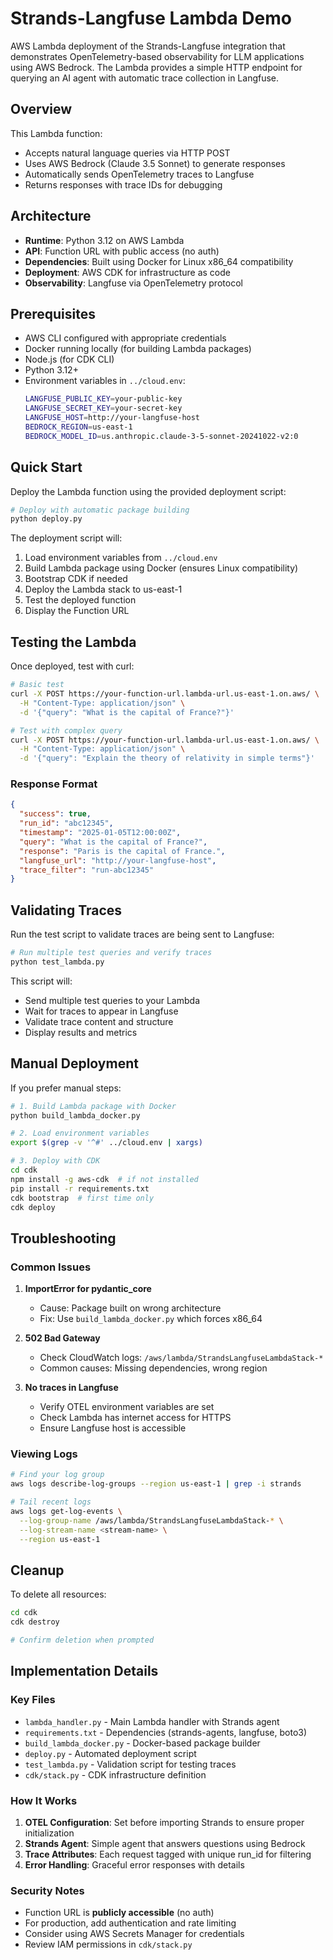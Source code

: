 # Strands-Langfuse Lambda Demo

AWS Lambda deployment of the Strands-Langfuse integration that demonstrates OpenTelemetry-based observability for LLM applications using AWS Bedrock. The Lambda provides a simple HTTP endpoint for querying an AI agent with automatic trace collection in Langfuse.

## Overview

This Lambda function:
- Accepts natural language queries via HTTP POST
- Uses AWS Bedrock (Claude 3.5 Sonnet) to generate responses
- Automatically sends OpenTelemetry traces to Langfuse
- Returns responses with trace IDs for debugging

## Architecture

- **Runtime**: Python 3.12 on AWS Lambda
- **API**: Function URL with public access (no auth)
- **Dependencies**: Built using Docker for Linux x86_64 compatibility
- **Deployment**: AWS CDK for infrastructure as code
- **Observability**: Langfuse via OpenTelemetry protocol

## Prerequisites

- AWS CLI configured with appropriate credentials
- Docker running locally (for building Lambda packages)
- Node.js (for CDK CLI)
- Python 3.12+
- Environment variables in `../cloud.env`:
  ```bash
  LANGFUSE_PUBLIC_KEY=your-public-key
  LANGFUSE_SECRET_KEY=your-secret-key
  LANGFUSE_HOST=http://your-langfuse-host
  BEDROCK_REGION=us-east-1
  BEDROCK_MODEL_ID=us.anthropic.claude-3-5-sonnet-20241022-v2:0
  ```

## Quick Start

Deploy the Lambda function using the provided deployment script:

```bash
# Deploy with automatic package building
python deploy.py
```

The deployment script will:
1. Load environment variables from `../cloud.env`
2. Build Lambda package using Docker (ensures Linux compatibility)
3. Bootstrap CDK if needed
4. Deploy the Lambda stack to us-east-1
5. Test the deployed function
6. Display the Function URL

## Testing the Lambda

Once deployed, test with curl:

```bash
# Basic test
curl -X POST https://your-function-url.lambda-url.us-east-1.on.aws/ \
  -H "Content-Type: application/json" \
  -d '{"query": "What is the capital of France?"}'

# Test with complex query
curl -X POST https://your-function-url.lambda-url.us-east-1.on.aws/ \
  -H "Content-Type: application/json" \
  -d '{"query": "Explain the theory of relativity in simple terms"}'
```

### Response Format

```json
{
  "success": true,
  "run_id": "abc12345",
  "timestamp": "2025-01-05T12:00:00Z",
  "query": "What is the capital of France?",
  "response": "Paris is the capital of France.",
  "langfuse_url": "http://your-langfuse-host",
  "trace_filter": "run-abc12345"
}
```

## Validating Traces

Run the test script to validate traces are being sent to Langfuse:

```bash
# Run multiple test queries and verify traces
python test_lambda.py
```

This script will:
- Send multiple test queries to your Lambda
- Wait for traces to appear in Langfuse
- Validate trace content and structure
- Display results and metrics

## Manual Deployment

If you prefer manual steps:

```bash
# 1. Build Lambda package with Docker
python build_lambda_docker.py

# 2. Load environment variables
export $(grep -v '^#' ../cloud.env | xargs)

# 3. Deploy with CDK
cd cdk
npm install -g aws-cdk  # if not installed
pip install -r requirements.txt
cdk bootstrap  # first time only
cdk deploy
```

## Troubleshooting

### Common Issues

1. **ImportError for pydantic_core**
   - Cause: Package built on wrong architecture
   - Fix: Use `build_lambda_docker.py` which forces x86_64

2. **502 Bad Gateway**
   - Check CloudWatch logs: `/aws/lambda/StrandsLangfuseLambdaStack-*`
   - Common causes: Missing dependencies, wrong region

3. **No traces in Langfuse**
   - Verify OTEL environment variables are set
   - Check Lambda has internet access for HTTPS
   - Ensure Langfuse host is accessible

### Viewing Logs

```bash
# Find your log group
aws logs describe-log-groups --region us-east-1 | grep -i strands

# Tail recent logs
aws logs get-log-events \
  --log-group-name /aws/lambda/StrandsLangfuseLambdaStack-* \
  --log-stream-name <stream-name> \
  --region us-east-1
```

## Cleanup

To delete all resources:

```bash
cd cdk
cdk destroy

# Confirm deletion when prompted
```

## Implementation Details

### Key Files

- `lambda_handler.py` - Main Lambda handler with Strands agent
- `requirements.txt` - Dependencies (strands-agents, langfuse, boto3)
- `build_lambda_docker.py` - Docker-based package builder
- `deploy.py` - Automated deployment script
- `test_lambda.py` - Validation script for testing traces
- `cdk/stack.py` - CDK infrastructure definition

### How It Works

1. **OTEL Configuration**: Set before importing Strands to ensure proper initialization
2. **Strands Agent**: Simple agent that answers questions using Bedrock
3. **Trace Attributes**: Each request tagged with unique run_id for filtering
4. **Error Handling**: Graceful error responses with details

### Security Notes

- Function URL is **publicly accessible** (no auth)
- For production, add authentication and rate limiting
- Consider using AWS Secrets Manager for credentials
- Review IAM permissions in `cdk/stack.py`